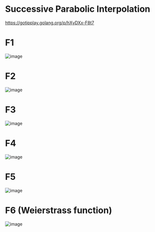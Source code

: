 Successive Parabolic Interpolation
=====

https://gotipplay.golang.org/p/hXyDXx-F8t7

# F1
![image](https://user-images.githubusercontent.com/56159921/144487545-c76f4498-77e5-4b23-a80d-0d1a87efaba3.png)

# F2
![image](https://user-images.githubusercontent.com/56159921/144487452-c9bde136-94b2-4574-b20d-fb6c2888f0d7.png)

# F3
![image](https://user-images.githubusercontent.com/56159921/144487423-3cdb2085-d45c-4b64-ab5c-cd1cec0e361b.png)

# F4
![image](https://user-images.githubusercontent.com/56159921/144487682-5ad146f0-aec9-4374-99da-928949c4b60b.png)

# F5
![image](https://user-images.githubusercontent.com/56159921/144487523-d77bf930-561d-49be-9193-db37b3ebde37.png)

# F6 (Weierstrass function)
![image](https://user-images.githubusercontent.com/56159921/144487764-9e54df50-e86a-4a00-8c09-4b2eec3c4288.png)
